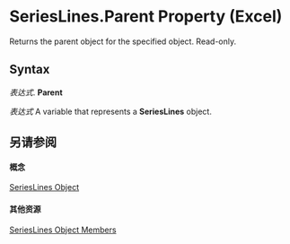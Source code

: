 
# SeriesLines.Parent Property (Excel)

Returns the parent object for the specified object. Read-only.


## Syntax

 _表达式_. **Parent**

 _表达式_ A variable that represents a **SeriesLines** object.


## 另请参阅


#### 概念


[SeriesLines Object](db044358-d14b-ef45-4e42-237b8ee46ff0.md)
#### 其他资源


[SeriesLines Object Members](http://msdn.microsoft.com/library/54b68abf-7066-6f92-7f38-51c533926b62%28Office.15%29.aspx)